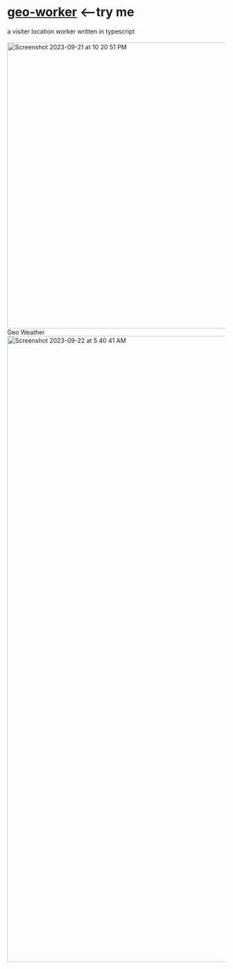 # <a href="https://r2.jessejesse.workers.dev">geo-worker</a> <--try me<br>
a visiter location worker written in typescript<br><br>
<img width="658" alt="Screenshot 2023-09-21 at 10 20 51 PM" src="https://github.com/sudo-self/Geo-worker/assets/119916323/eb28a11d-8a60-4390-bfc7-2338ffb2efd1">
Geo Weather <br>
<img width="1440" alt="Screenshot 2023-09-22 at 5 40 41 AM" src="https://github.com/sudo-self/Geolation-Worker/assets/119916323/257ade14-7071-4dbc-a09d-dc177d547a03">
